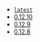- [`latest`](https://github.com/gogs/gogs/releases)
- [0.12.10](https://github.com/gogs/gogs/releases/tag/v0.12.10)
- [0.12.9](https://github.com/gogs/gogs/releases/tag/v0.12.9)
- [0.12.8](https://github.com/gogs/gogs/releases/tag/v0.12.8)
